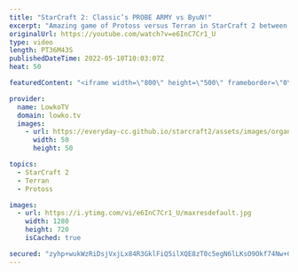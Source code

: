 ```yaml
---
title: "StarCraft 2: Classic’s PROBE ARMY vs ByuN!"
excerpt: "Amazing game of Protoss versus Terran in StarCraft 2 between Classic and ByuN. While Classic can build up his ultimate Protoss deathball, ByuN refuses to lose to it because of ridiculously good micro.  Early morning StarCraft (video from 2013): https://youtu.be/9_8gR2crUw0  Support my work on Patreon:"
originalUrl: https://youtube.com/watch?v=e6InC7Cr1_U
type: video
length: PT36M43S
publishedDateTime: 2022-05-10T10:03:07Z
heat: 50

featuredContent: "<iframe width=\"800\" height=\"500\" frameborder=\"0\" src=\"https://www.youtube.com/embed/e6InC7Cr1_U\" allow=\"accelerometer; autoplay; encrypted-media; gyroscope; picture-in-picture\" allowfullscreen></iframe>"

provider:
  name: LowkoTV
  domain: lowko.tv
  images:
    - url: https://everyday-cc.github.io/starcraft2/assets/images/organizations/lowko.tv-50x50.jpg
      width: 50
      height: 50

topics:
  - StarCraft 2
  - Terran
  - Protoss

images:
  - url: https://i.ytimg.com/vi/e6InC7Cr1_U/maxresdefault.jpg
    width: 1280
    height: 720
    isCached: true

secured: "zyhp+wukWzRiDsjVxjLx84R3GklFiQ5ilXQE8zT0c5egN6lLKsO9Okf74Nw+CUetJbAHPOpXVWnYYjXn+f0SCmHs3r68WG/W6Be/CTGqPLzRFBTzD/7ng5yMIXuUP14wqNpryduW0VsU/3pyKtHYeIkf0E1e48UrMYiSM6t9hBIptyMvGwwg1rfw0IwSCNq9GIgvifg5EGWRoET3sVSXQZyKxvp+2vEWIvSMpG4Ql89Aqc+rECdOkI4Rkx0+6ahfvXsDLWwG7LqsR7kW5trcaJ17x+ki+xMm5r814PFEjzqPD7WKBXEVfJjb625VlbHxZikyC5gCQCYkw/vQgxR3QRjiicc1oEozy9L7RuYsPF2VWULfVymVhlpJqwhXFFV9UoLTi+wxJg8ZRsWMoyvCNP6Njk3kmlcZ+F6+hTppXic=;ETT5S+mTyxFzjwgz19qvdA=="
---
```


